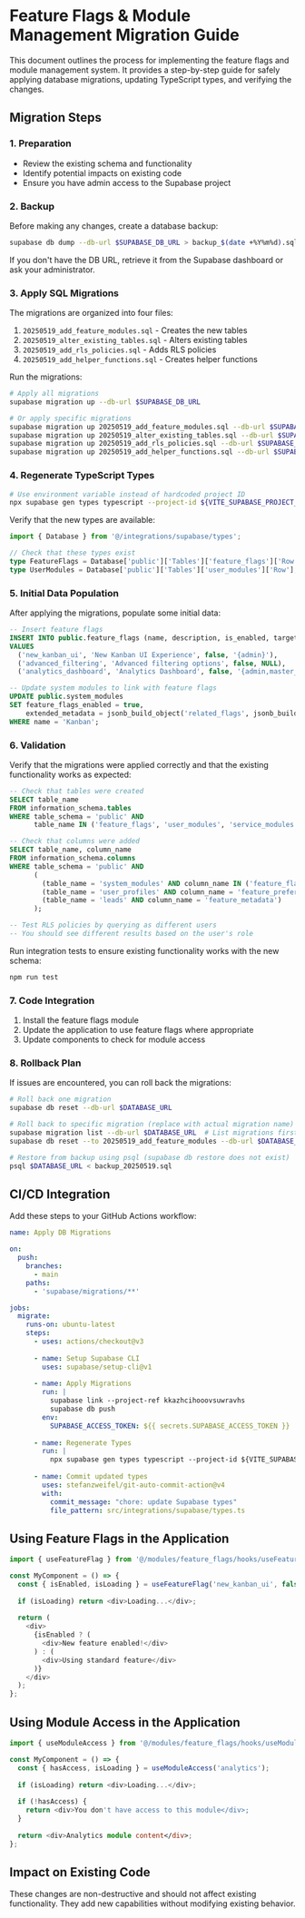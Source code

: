 
# Feature Flags & Module Management Migration Guide

This document outlines the process for implementing the feature flags and module management system. It provides a step-by-step guide for safely applying database migrations, updating TypeScript types, and verifying the changes.

## Migration Steps

### 1. Preparation

- Review the existing schema and functionality
- Identify potential impacts on existing code
- Ensure you have admin access to the Supabase project

### 2. Backup

Before making any changes, create a database backup:

```bash
supabase db dump --db-url $SUPABASE_DB_URL > backup_$(date +%Y%m%d).sql
```

If you don't have the DB URL, retrieve it from the Supabase dashboard or ask your administrator.

### 3. Apply SQL Migrations

The migrations are organized into four files:

1. `20250519_add_feature_modules.sql` - Creates the new tables
2. `20250519_alter_existing_tables.sql` - Alters existing tables
3. `20250519_add_rls_policies.sql` - Adds RLS policies
4. `20250519_add_helper_functions.sql` - Creates helper functions

Run the migrations:

```bash
# Apply all migrations
supabase migration up --db-url $SUPABASE_DB_URL

# Or apply specific migrations
supabase migration up 20250519_add_feature_modules.sql --db-url $SUPABASE_DB_URL
supabase migration up 20250519_alter_existing_tables.sql --db-url $SUPABASE_DB_URL
supabase migration up 20250519_add_rls_policies.sql --db-url $SUPABASE_DB_URL
supabase migration up 20250519_add_helper_functions.sql --db-url $SUPABASE_DB_URL
```

### 4. Regenerate TypeScript Types

```bash
# Use environment variable instead of hardcoded project ID
npx supabase gen types typescript --project-id ${VITE_SUPABASE_PROJECT_ID:-kkazhcihooovsuwravhs} > src/integrations/supabase/types.ts
```

Verify that the new types are available:

```typescript
import { Database } from '@/integrations/supabase/types';

// Check that these types exist
type FeatureFlags = Database['public']['Tables']['feature_flags']['Row'];
type UserModules = Database['public']['Tables']['user_modules']['Row'];
```

### 5. Initial Data Population

After applying the migrations, populate some initial data:

```sql
-- Insert feature flags
INSERT INTO public.feature_flags (name, description, is_enabled, target_roles)
VALUES 
  ('new_kanban_ui', 'New Kanban UI Experience', false, '{admin}'),
  ('advanced_filtering', 'Advanced filtering options', false, NULL),
  ('analytics_dashboard', 'Analytics Dashboard', false, '{admin,master_admin}');

-- Update system modules to link with feature flags
UPDATE public.system_modules
SET feature_flags_enabled = true, 
    extended_metadata = jsonb_build_object('related_flags', jsonb_build_array('new_kanban_ui'))
WHERE name = 'Kanban';
```

### 6. Validation

Verify that the migrations were applied correctly and that the existing functionality works as expected:

```sql
-- Check that tables were created
SELECT table_name 
FROM information_schema.tables 
WHERE table_schema = 'public' AND 
      table_name IN ('feature_flags', 'user_modules', 'service_modules', 'module_dependencies');

-- Check that columns were added
SELECT table_name, column_name 
FROM information_schema.columns 
WHERE table_schema = 'public' AND 
      (
        (table_name = 'system_modules' AND column_name IN ('feature_flags_enabled', 'extended_metadata')) OR
        (table_name = 'user_profiles' AND column_name = 'feature_preferences') OR
        (table_name = 'leads' AND column_name = 'feature_metadata')
      );

-- Test RLS policies by querying as different users
-- You should see different results based on the user's role
```

Run integration tests to ensure existing functionality works with the new schema:

```bash
npm run test
```

### 7. Code Integration

1. Install the feature flags module
2. Update the application to use feature flags where appropriate
3. Update components to check for module access

### 8. Rollback Plan

If issues are encountered, you can roll back the migrations:

```bash
# Roll back one migration
supabase db reset --db-url $DATABASE_URL

# Roll back to specific migration (replace with actual migration name)
supabase migration list --db-url $DATABASE_URL  # List migrations first
supabase db reset --to 20250519_add_feature_modules --db-url $DATABASE_URL

# Restore from backup using psql (supabase db restore does not exist)
psql $DATABASE_URL < backup_20250519.sql
```

## CI/CD Integration

Add these steps to your GitHub Actions workflow:

```yaml
name: Apply DB Migrations

on:
  push:
    branches:
      - main
    paths:
      - 'supabase/migrations/**'

jobs:
  migrate:
    runs-on: ubuntu-latest
    steps:
      - uses: actions/checkout@v3
      
      - name: Setup Supabase CLI
        uses: supabase/setup-cli@v1
        
      - name: Apply Migrations
        run: |
          supabase link --project-ref kkazhcihooovsuwravhs
          supabase db push
        env:
          SUPABASE_ACCESS_TOKEN: ${{ secrets.SUPABASE_ACCESS_TOKEN }}
          
      - name: Regenerate Types
        run: |
          npx supabase gen types typescript --project-id ${VITE_SUPABASE_PROJECT_ID} > src/integrations/supabase/types.ts
          
      - name: Commit updated types
        uses: stefanzweifel/git-auto-commit-action@v4
        with:
          commit_message: "chore: update Supabase types"
          file_pattern: src/integrations/supabase/types.ts
```

## Using Feature Flags in the Application

```typescript
import { useFeatureFlag } from '@/modules/feature_flags/hooks/useFeatureFlag';

const MyComponent = () => {
  const { isEnabled, isLoading } = useFeatureFlag('new_kanban_ui', false);
  
  if (isLoading) return <div>Loading...</div>;
  
  return (
    <div>
      {isEnabled ? (
        <div>New feature enabled!</div>
      ) : (
        <div>Using standard feature</div>
      )}
    </div>
  );
};
```

## Using Module Access in the Application

```typescript
import { useModuleAccess } from '@/modules/feature_flags/hooks/useModules';

const MyComponent = () => {
  const { hasAccess, isLoading } = useModuleAccess('analytics');
  
  if (isLoading) return <div>Loading...</div>;
  
  if (!hasAccess) {
    return <div>You don't have access to this module</div>;
  }
  
  return <div>Analytics module content</div>;
};
```

## Impact on Existing Code

These changes are non-destructive and should not affect existing functionality. They add new capabilities without modifying existing behavior.
